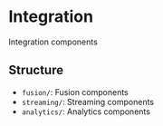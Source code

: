# Integration

Integration components

## Structure

- `fusion/`: Fusion components
- `streaming/`: Streaming components
- `analytics/`: Analytics components
